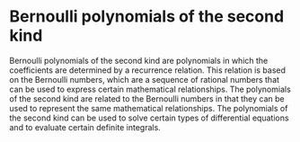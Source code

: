 # Bernoulli polynomials of the second kind

Bernoulli polynomials of the second kind are polynomials in which the coefficients are determined by a recurrence relation. This relation is based on the Bernoulli numbers, which are a sequence of rational numbers that can be used to express certain mathematical relationships. The polynomials of the second kind are related to the Bernoulli numbers in that they can be used to represent the same mathematical relationships. The polynomials of the second kind can be used to solve certain types of differential equations and to evaluate certain definite integrals.
